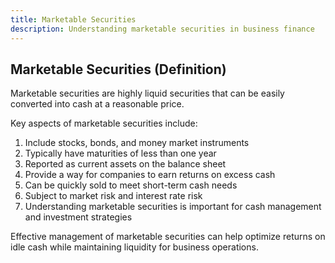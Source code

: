 ```yaml
---
title: Marketable Securities
description: Understanding marketable securities in business finance
---
```

## Marketable Securities (Definition)
Marketable securities are highly liquid securities that can be easily converted into cash at a reasonable price.

Key aspects of marketable securities include:
1. Include stocks, bonds, and money market instruments
2. Typically have maturities of less than one year
3. Reported as current assets on the balance sheet
4. Provide a way for companies to earn returns on excess cash
5. Can be quickly sold to meet short-term cash needs
6. Subject to market risk and interest rate risk
7. Understanding marketable securities is important for cash management and investment strategies

Effective management of marketable securities can help optimize returns on idle cash while maintaining liquidity for business operations.